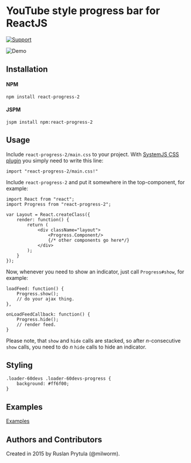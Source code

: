 # YouTube style progress bar for ReactJS

[![Support](https://supporter.60devs.com/api/b/399936c021d5111d90001de85283a4b5/React%20Progress%202)](https://supporter.60devs.com/support/399936c021d5111d90001de85283a4b5/React%20Progress%202)

![Demo](https://raw.githubusercontent.com/milworm/react-progress-2/master/images/demo.gif)

## Installation

#### NPM
    npm install react-progress-2

#### JSPM
    jspm install npm:react-progress-2

## Usage

Include `react-progress-2/main.css` to your project. With [SystemJS CSS plugin](https://github.com/systemjs/plugin-css) you simply need to write this line:

    import "react-progress-2/main.css!"

Include `react-progress-2` and put it somewhere in the top-component, for example:

    import React from "react";
    import Progress from "react-progress-2";

    var Layout = React.createClass({
        render: function() {
            return (
                <div className="layout">
                    <Progress.Component/>
                    {/* other components go here*/}
                </div>
            );
        }
    });

Now, whenever you need to show an indicator, just call `Progress#show`, for example:

    loadFeed: function() {
        Progress.show();
        // do your ajax thing.
    },

    onLoadFeedCallback: function() {
        Progress.hide();
        // render feed.
    }


Please note, that `show` and `hide` calls are stacked, so after *n*-consecutive `show` calls, you need to do *n* `hide` calls to hide an indicator.

## Styling


    .loader-60devs .loader-60devs-progress {
        background: #ff6f00;
    }

## Examples
[Examples](http://milworm.github.io/react-progress-2/example.html)

## Authors and Contributors
Created in 2015 by Ruslan Prytula (@milworm).
